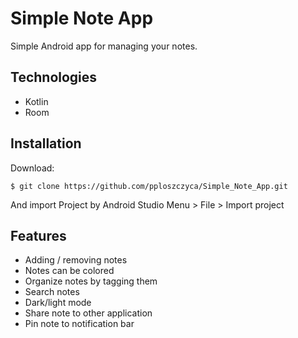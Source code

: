 # Simple Note App
Simple Android app for managing your notes.

## Technologies
* Kotlin
* Room

## Installation
Download:
```
$ git clone https://github.com/pploszczyca/Simple_Note_App.git
```
And import Project by Android Studio Menu > File > Import project

## Features
* Adding / removing notes
* Notes can be colored
* Organize notes by tagging them
* Search notes
* Dark/light mode
* Share note to other application
* Pin note to notification bar
